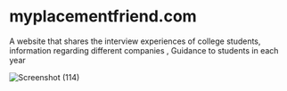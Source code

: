 # myplacementfriend.com

A website that shares the interview experiences of college students, information regarding different companies , Guidance to students in each year

![Screenshot (114)](https://github.com/sivanand866/myplacementfriend.com/assets/84615569/f5dfcc4f-3f6d-48ed-becd-b069e6c43ad2)
